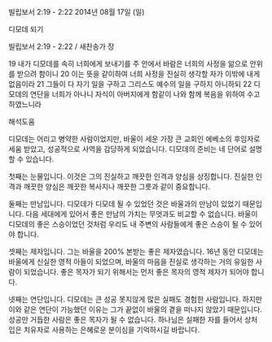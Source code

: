 빌립보서 2:19 - 2:22 
2014년 08월 17일 (일)

디모데 되기



빌립보서 2:19 - 2:22 / 새찬송가  장


19 내가 디모데를 속히 너희에게 보내기를 주 안에서 바람은 너희의 사정을 앎으로 안위를 받으려 함이니
20 이는 뜻을 같이하여 너희 사정을 진실히 생각할 자가 이밖에 내게 없음이라
21 그들이 다 자기 일을 구하고 그리스도 예수의 일을 구하지 아니하되
22 디모데의 연단을 너희가 아나니 자식이 아버지에게 함같이 나와 함께 복음을 위하여 수고하였느니라

해석도움





디모데는 어리고 병약한 사람이었지만, 바울이 세운 가장 큰 교회인 에베소의 후임자로 세움 받았고, 성공적으로 사역을 감당하게 되었습니다. 디모데의 준비는 네 단어로 설명할 수 있습니다. 

첫째는 눈물입니다. 이것은 그의 진실하고 깨끗한 인격과 양심을 상징합니다. 진실한 인격과 깨끗한 양심은 깨끗한 복사지나 깨끗한 그릇과 같이 중요합니다.  

둘째는 만남입니다. 디모데가 디모데 될 수 있었던 것은 바울과의 만남이 있었기 때문입니다. 다음 세대에게 있어서 좋은 만남의 가치는 무엇과도 비교할 수 없습니다. 바울이 디모데의 좋은 스승이었던 것처럼 우리도 내 주변의 사람들에게 좋은 스승이 될 수 있어야 합니다. 

셋째는 제자입니다. 그는 바울을 200% 본받는 좋은 제자였습니다. 16년 동안 디모데는 바울에게 신실한 영적 아들이 되었으며, 바울의 마음을 진실로 생각하는 거의 유일한 사람이 되었습니다. 좋은 목자가 되기 위해서는 먼저 좋은 목자의 영적 제자가 되어야 합니다.

넷째는 연단입니다. 디모데는 큰 성공 못지않게 많은 실패도 경험한 사람입니다. 하지만 이와 같은 연단이 가능했던 이유는 그가 끝없이 바울의 곁을 떠나지 않았기 때문입니다. 성공만 거듭한 사람은 좋은 목자가 될 수 없습니다. 하나님은 실패한 자를 들어서 상처 입은 치유자로 사용하는 은혜로운 분이심을 기억하시길 바랍니다.
